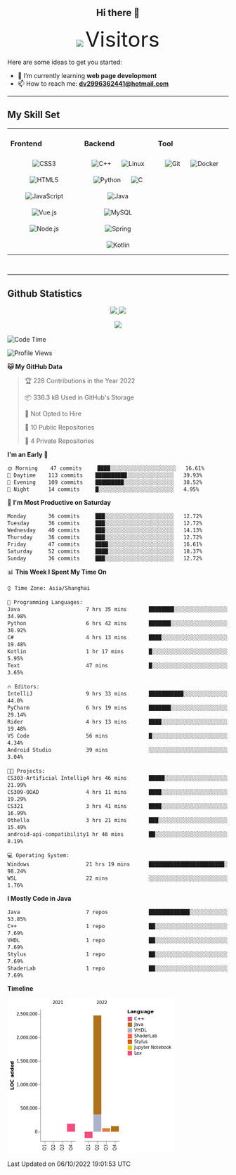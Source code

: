 <div align="center">
	<h2>Hi there 👋</h2>
	<img width=40% src="https://profile-counter.glitch.me/ZephyrusZhang/count.svg"/>
    <font size=9>Visitors</font>
</div>

Here are some ideas to get you started:

- 🌱 I’m currently learning **web page development**
- 📫 How to reach me: **dv2996362441@hotmail.com**

---

## My Skill Set  
<table><tr><td valign="top" width="33%">



### Frontend  
<div align="center">  
<img style="margin: 10px" src="https://profilinator.rishav.dev/skills-assets/css3-original-wordmark.svg" alt="CSS3" height="50" />  
<img style="margin: 10px" src="https://profilinator.rishav.dev/skills-assets/html5-original-wordmark.svg" alt="HTML5" height="50" />  
<img style="margin: 10px" src="https://profilinator.rishav.dev/skills-assets/javascript-original.svg" alt="JavaScript" height="50" />  
<img style="margin: 10px" src="https://profilinator.rishav.dev/skills-assets/vuejs-original-wordmark.svg" alt="Vue.js" height="50" />  
<img style="margin: 10px" src="https://profilinator.rishav.dev/skills-assets/nodejs-original-wordmark.svg" alt="Node.js" height="50" />  
</div>

</td><td valign="top" width="33%">



### Backend  
<div align="center">  
<img style="margin: 10px" src="https://profilinator.rishav.dev/skills-assets/cplusplus-original.svg" alt="C++" height="50" />  
<img style="margin: 10px" src="https://profilinator.rishav.dev/skills-assets/linux-original.svg" alt="Linux" height="50" />  
<img style="margin: 10px" src="https://profilinator.rishav.dev/skills-assets/python-original.svg" alt="Python" height="50" />  
<img style="margin: 10px" src="https://profilinator.rishav.dev/skills-assets/c-original.svg" alt="C" height="50" />  
<img style="margin: 10px" src="https://profilinator.rishav.dev/skills-assets/java-original-wordmark.svg" alt="Java" height="50" />  
<img style="margin: 10px" src="https://profilinator.rishav.dev/skills-assets/mysql-original-wordmark.svg" alt="MySQL" height="50" />  
<img style="margin: 10px" src="https://profilinator.rishav.dev/skills-assets/springio-icon.svg" alt="Spring" height="50" />  
<img style="margin: 10px" src="https://profilinator.rishav.dev/skills-assets/kotlinlang-icon.svg" alt="Kotlin" height="50" />  
</div>

</td><td valign="top" width="33%">



### Tool

<div align="center">  
<img style="margin: 10px" src="https://profilinator.rishav.dev/skills-assets/git-scm-icon.svg" alt="Git" height="50" />  
<img style="margin: 10px" src="https://profilinator.rishav.dev/skills-assets/docker-original-wordmark.svg" alt="Docker" height="50" />  
</div>

</td></tr></table>  

<br/>

---

## Github Statistics

<p align="center">
  <a href="https://github.com/ZephyrusZhang">
  <img width="52.5%" src="https://github-readme-stats.vercel.app/api?username=ZephyrusZhang&show_icons=true&bg_color=0,ea6161,ffc64d,fffc4d,52fa5a&theme=graywhite&hide_border=true" />
    <img width="44.5%" src="https://github-readme-stats.vercel.app/api/top-langs?username=ZephyrusZhang&show_icons=true&locale=en&layout=compact&bg_color=0,52fa5a,4dfcff,c64dff&theme=graywhite" />
  </a>
</p>
<p align="center">
  <a href="https://github.com/ZephyrusZhang">
  <img src="https://activity-graph.herokuapp.com/graph?username=ZephyrusZhang&theme=redical"/>
  </a>
</p>


<!--START_SECTION:waka-->
![Code Time](http://img.shields.io/badge/Code%20Time-74%20hrs%2038%20mins-blue)

![Profile Views](http://img.shields.io/badge/Profile%20Views-12-blue)

**🐱 My GitHub Data** 

> 🏆 228 Contributions in the Year 2022
 > 
> 📦 336.3 kB Used in GitHub's Storage 
 > 
> 🚫 Not Opted to Hire
 > 
> 📜 10 Public Repositories 
 > 
> 🔑 4 Private Repositories  
 > 
**I'm an Early 🐤** 

```text
🌞 Morning    47 commits     ████░░░░░░░░░░░░░░░░░░░░░   16.61% 
🌆 Daytime    113 commits    ██████████░░░░░░░░░░░░░░░   39.93% 
🌃 Evening    109 commits    █████████░░░░░░░░░░░░░░░░   38.52% 
🌙 Night      14 commits     █░░░░░░░░░░░░░░░░░░░░░░░░   4.95%

```
📅 **I'm Most Productive on Saturday** 

```text
Monday       36 commits     ███░░░░░░░░░░░░░░░░░░░░░░   12.72% 
Tuesday      36 commits     ███░░░░░░░░░░░░░░░░░░░░░░   12.72% 
Wednesday    40 commits     ███░░░░░░░░░░░░░░░░░░░░░░   14.13% 
Thursday     36 commits     ███░░░░░░░░░░░░░░░░░░░░░░   12.72% 
Friday       47 commits     ████░░░░░░░░░░░░░░░░░░░░░   16.61% 
Saturday     52 commits     ████░░░░░░░░░░░░░░░░░░░░░   18.37% 
Sunday       36 commits     ███░░░░░░░░░░░░░░░░░░░░░░   12.72%

```


📊 **This Week I Spent My Time On** 

```text
⌚︎ Time Zone: Asia/Shanghai

💬 Programming Languages: 
Java                     7 hrs 35 mins       ████████░░░░░░░░░░░░░░░░░   34.98% 
Python                   6 hrs 42 mins       ███████░░░░░░░░░░░░░░░░░░   30.92% 
C#                       4 hrs 13 mins       ████░░░░░░░░░░░░░░░░░░░░░   19.48% 
Kotlin                   1 hr 17 mins        █░░░░░░░░░░░░░░░░░░░░░░░░   5.95% 
Text                     47 mins             █░░░░░░░░░░░░░░░░░░░░░░░░   3.65%

🔥 Editors: 
IntelliJ                 9 hrs 33 mins       ███████████░░░░░░░░░░░░░░   44.0% 
PyCharm                  6 hrs 19 mins       ███████░░░░░░░░░░░░░░░░░░   29.14% 
Rider                    4 hrs 13 mins       ████░░░░░░░░░░░░░░░░░░░░░   19.48% 
VS Code                  56 mins             █░░░░░░░░░░░░░░░░░░░░░░░░   4.34% 
Android Studio           39 mins             ░░░░░░░░░░░░░░░░░░░░░░░░░   3.04%

🐱‍💻 Projects: 
CS303-Artificial Intellig4 hrs 46 mins       █████░░░░░░░░░░░░░░░░░░░░   21.99% 
CS309-OOAD               4 hrs 11 mins       ████░░░░░░░░░░░░░░░░░░░░░   19.29% 
CS321                    3 hrs 41 mins       ████░░░░░░░░░░░░░░░░░░░░░   16.99% 
Othello                  3 hrs 21 mins       ███░░░░░░░░░░░░░░░░░░░░░░   15.49% 
android-api-compatibility1 hr 46 mins        ██░░░░░░░░░░░░░░░░░░░░░░░   8.19%

💻 Operating System: 
Windows                  21 hrs 19 mins      ████████████████████████░   98.24% 
WSL                      22 mins             ░░░░░░░░░░░░░░░░░░░░░░░░░   1.76%

```

**I Mostly Code in Java** 

```text
Java                     7 repos             █████████████░░░░░░░░░░░░   53.85% 
C++                      1 repo              ██░░░░░░░░░░░░░░░░░░░░░░░   7.69% 
VHDL                     1 repo              ██░░░░░░░░░░░░░░░░░░░░░░░   7.69% 
Stylus                   1 repo              ██░░░░░░░░░░░░░░░░░░░░░░░   7.69% 
ShaderLab                1 repo              ██░░░░░░░░░░░░░░░░░░░░░░░   7.69%

```


**Timeline**

![Chart not found](https://raw.githubusercontent.com/ZephyrusZhang/ZephyrusZhang/main/charts/bar_graph.png) 


 Last Updated on 06/10/2022 19:01:53 UTC
<!--END_SECTION:waka-->
